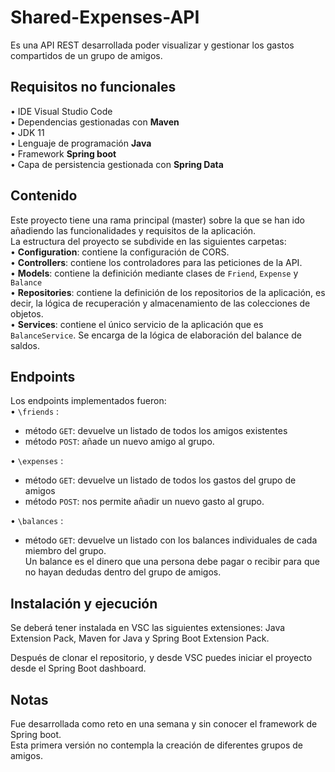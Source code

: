 # Shared-Expenses-API
Es una API REST desarrollada poder visualizar y gestionar los gastos compartidos de un grupo de amigos.
## Requisitos no funcionales
• IDE Visual Studio Code  
•	Dependencias gestionadas con **Maven**  
•	JDK 11  
•	Lenguaje de programación **Java**  
•	Framework **Spring boot**  
•	Capa de persistencia gestionada con **Spring Data**
## Contenido	
Este proyecto tiene una rama principal (master) sobre la que se han ido añadiendo las funcionalidades y requisitos de la aplicación.  
La estructura del proyecto se subdivide en las siguientes carpetas:   
• **Configuration**: contiene la configuración de CORS.   
• **Controllers**: contiene los controladores para las peticiones de la API.    
• **Models**: contiene la definición mediante clases de `Friend`, `Expense` y `Balance`  
• **Repositories**: contiene la definición de los repositorios de la aplicación, es decir, la lógica de recuperación y almacenamiento de las colecciones de objetos.  
• **Services**: contiene el único servicio de la aplicación que es `BalanceService`. Se encarga de la lógica de elaboración del balance de saldos.

## Endpoints  
Los endpoints implementados fueron:   
•	`\friends` :   
  - método `GET`: devuelve un listado de todos los amigos existentes 
  - método `POST`: añade un nuevo amigo al grupo.  
  
•	`\expenses` : 
  - método `GET`: devuelve un listado de todos los gastos del grupo de amigos   
  - método `POST`: nos permite añadir un nuevo gasto al grupo.  
  
•	`\balances` : 
  - método `GET`:   devuelve un listado con los balances individuales de cada miembro del grupo.  
  Un balance es el dinero que una persona debe pagar o recibir para que no hayan dedudas dentro del grupo de amigos.

## Instalación y ejecución
Se deberá tener instalada en VSC las siguientes extensiones: Java Extension Pack, Maven for Java y Spring Boot Extension Pack. 

Después de clonar el repositorio, y desde VSC puedes iniciar el proyecto desde el Spring Boot dashboard.

## Notas
Fue desarrollada como reto en una semana y sin conocer el framework de Spring boot.  
Esta primera versión no contempla la creación de diferentes grupos de amigos.
